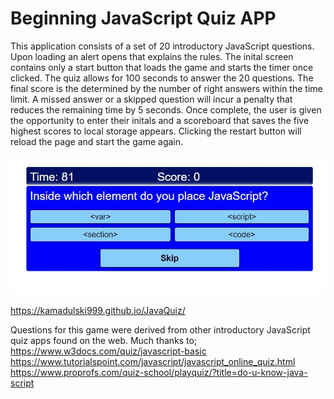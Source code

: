 # Beginning JavaScript Quiz APP

This application consists of a set of 20 introductory JavaScript questions. Upon loading an alert opens that explains the rules. The inital screen contains only a start button that loads the game and starts the timer once clicked. The quiz allows for 100 seconds to answer the 20 questions. The final score is the determined by the number of right answers within the time limit. A missed answer or a skipped question will incur a penalty that reduces the remaining time by 5 seconds. Once complete, the user is given the opportunity to enter their initals and a scoreboard that saves the five highest scores to local storage appears. Clicking the restart button will reload the page and start the game again.  

![image](./assets/images/javaquiz%20quiz.jpg)

https://kamadulski999.github.io/JavaQuiz/






Questions for this game were derived from other introductory JavaScript quiz apps found on the web. Much thanks to; 
https://www.w3docs.com/quiz/javascript-basic
https://www.tutorialspoint.com/javascript/javascript_online_quiz.html
https://www.proprofs.com/quiz-school/playquiz/?title=do-u-know-java-script




